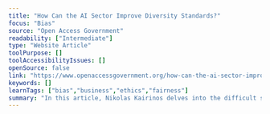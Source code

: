 ```yaml
---
title: "How Can the AI Sector Improve Diversity Standards?"
focus: "Bias"
source: "Open Access Government"
readability: ["Intermediate"]
type: "Website Article"
toolPurpose: []
toolAccessibilityIssues: []
openSource: false
link: "https://www.openaccessgovernment.org/how-can-the-ai-sector-improve-diversity-standards/100334/"
keywords: []
learnTags: ["bias","business","ethics","fairness"]
summary: "In this article, Nikolas Kairinos delves into the difficult subject of diversity standards in the AI space and highlights the importance of transparency.  "
---
```


